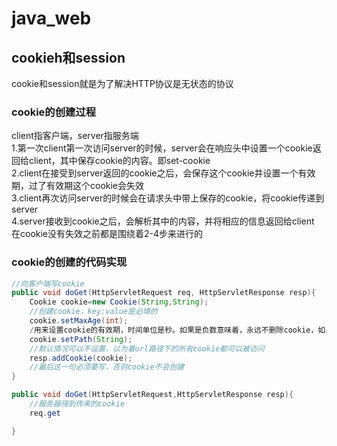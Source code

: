 # java_web
## cookieh和session 
cookie和session就是为了解决HTTP协议是无状态的协议  
### cookie的创建过程   
client指客户端，server指服务端  
1.第一次client第一次访问server的时候，server会在响应头中设置一个cookie返回给client，其中保存cookie的内容。即set-cookie  
2.client在接受到server返回的cookie之后，会保存这个cookie并设置一个有效期，过了有效期这个cookie会失效  
3.client再次访问server的时候会在请求头中带上保存的cookie，将cookie传递到server  
4.server接收到cookie之后，会解析其中的内容，并将相应的信息返回给client  
在cookie没有失效之前都是围绕着2-4步来进行的  
### cookie的创建的代码实现
```java
//向客户端写cookie
public void doGet(HttpServletRequest req, HttpServletResponse resp){
    Cookie cookie=new Cookie(String,String);
    //创建cookie，key:value是必填的
    cookie.setMaxAge(int);
    /用来设置cookie的有效期，时间单位是秒。如果是负数意味着，永远不删除cookie，如果是正数，表示有效期到正数秒，如果为0，表示立即失效
    cookie.setPath(String);
    //默认情况可以不设置，以为着url路径下的所有cookie都可以被访问
    resp.addCookie(cookie);
    //最后这一句必须要写，否则cookie不会创建
}

public void doGet(HttpServletRequest,HttpServletResponse resp){
    //服务器得到传来的cookie
    req.get

}
    
```
